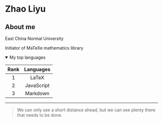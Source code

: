 # Zhao Liyu
<!-- Remember to add an image-->
## About me

East China Normal University

Initiator of MaTeXe mathematics library

<details open>
<summary>My top languages</summary>

| Rank | Languages |
|:-:|:-:|
|     1| LaTeX|
|     2| JavaScript    |
|     3| Markdown       |

</details>

---

> We can only see a short distance ahead, but we can see plenty there that needs to be done.
